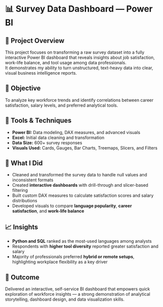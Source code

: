 # 📊 Survey Data Dashboard — Power BI

## 📌 Project Overview
This project focuses on transforming a raw survey dataset into a fully interactive Power BI dashboard that reveals insights about job satisfaction, work-life balance, and tool usage among data professionals.  
It demonstrates my ability to turn unstructured, text-heavy data into clear, visual business intelligence reports.

## 🎯 Objective
To analyze key workforce trends and identify correlations between career satisfaction, salary levels, and preferred analytical tools.

## 🧰 Tools & Techniques
- **Power BI:** Data modeling, DAX measures, and advanced visuals  
- **Excel:** Initial data cleaning and transformation  
- **Data Size:** 600+ survey responses  
- **Visuals Used:** Cards, Gauges, Bar Charts, Treemaps, Slicers, and Filters  

## 🧠 What I Did
- Cleaned and transformed the survey data to handle null values and inconsistent formats  
- Created **interactive dashboards** with drill-through and slicer-based filtering  
- Built custom DAX measures to calculate satisfaction scores and salary distributions  
- Developed visuals to compare **language popularity**, **career satisfaction**, and **work-life balance**  

## 📈 Insights
- **Python and SQL** ranked as the most-used languages among analysts  
- Respondents with **higher tool diversity** reported greater satisfaction and salary  
- Majority of professionals preferred **hybrid or remote setups**, highlighting workplace flexibility as a key driver  

## 🚀 Outcome
Delivered an interactive, self-service BI dashboard that empowers quick exploration of workforce insights — a strong demonstration of analytical storytelling, dashboard design, and data visualization skills.
